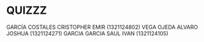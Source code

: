 # QUIZZZ
GARCÍA COSTALES CRISTOPHER EMIR (1321124802) VEGA OJEDA ALVARO JOSHUA (1321124271)  GARCIA GARCIA SAUL IVAN (1321124105)
